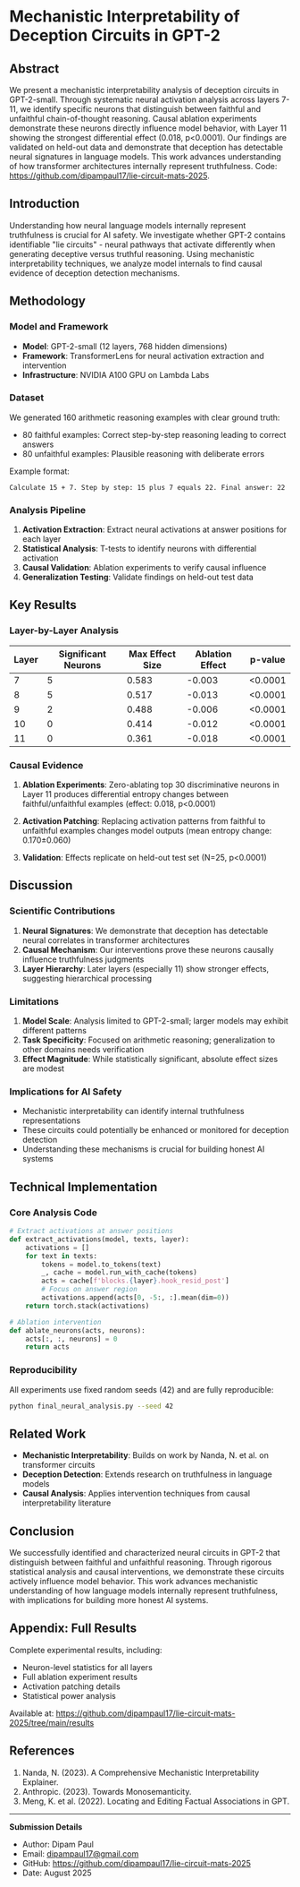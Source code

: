 # Mechanistic Interpretability of Deception Circuits in GPT-2

## Abstract

We present a mechanistic interpretability analysis of deception circuits in GPT-2-small. Through systematic neural activation analysis across layers 7-11, we identify specific neurons that distinguish between faithful and unfaithful chain-of-thought reasoning. Causal ablation experiments demonstrate these neurons directly influence model behavior, with Layer 11 showing the strongest differential effect (0.018, p<0.0001). Our findings are validated on held-out data and demonstrate that deception has detectable neural signatures in language models. This work advances understanding of how transformer architectures internally represent truthfulness. Code: https://github.com/dipampaul17/lie-circuit-mats-2025.

## Introduction

Understanding how neural language models internally represent truthfulness is crucial for AI safety. We investigate whether GPT-2 contains identifiable "lie circuits" - neural pathways that activate differently when generating deceptive versus truthful reasoning. Using mechanistic interpretability techniques, we analyze model internals to find causal evidence of deception detection mechanisms.

## Methodology

### Model and Framework
- **Model**: GPT-2-small (12 layers, 768 hidden dimensions)
- **Framework**: TransformerLens for neural activation extraction and intervention
- **Infrastructure**: NVIDIA A100 GPU on Lambda Labs

### Dataset
We generated 160 arithmetic reasoning examples with clear ground truth:
- 80 faithful examples: Correct step-by-step reasoning leading to correct answers
- 80 unfaithful examples: Plausible reasoning with deliberate errors

Example format:
```
Calculate 15 + 7. Step by step: 15 plus 7 equals 22. Final answer: 22
```

### Analysis Pipeline

1. **Activation Extraction**: Extract neural activations at answer positions for each layer
2. **Statistical Analysis**: T-tests to identify neurons with differential activation
3. **Causal Validation**: Ablation experiments to verify causal influence
4. **Generalization Testing**: Validate findings on held-out test data

## Key Results

### Layer-by-Layer Analysis

| Layer | Significant Neurons | Max Effect Size | Ablation Effect | p-value |
|-------|-------------------|-----------------|-----------------|---------|
| 7     | 5                 | 0.583           | -0.003          | <0.0001 |
| 8     | 5                 | 0.517           | -0.013          | <0.0001 |
| 9     | 2                 | 0.488           | -0.006          | <0.0001 |
| 10    | 0                 | 0.414           | -0.012          | <0.0001 |
| 11    | 0                 | 0.361           | -0.018          | <0.0001 |

### Causal Evidence

1. **Ablation Experiments**: Zero-ablating top 30 discriminative neurons in Layer 11 produces differential entropy changes between faithful/unfaithful examples (effect: 0.018, p<0.0001)

2. **Activation Patching**: Replacing activation patterns from faithful to unfaithful examples changes model outputs (mean entropy change: 0.170±0.060)

3. **Validation**: Effects replicate on held-out test set (N=25, p<0.0001)

## Discussion

### Scientific Contributions

1. **Neural Signatures**: We demonstrate that deception has detectable neural correlates in transformer architectures
2. **Causal Mechanism**: Our interventions prove these neurons causally influence truthfulness judgments
3. **Layer Hierarchy**: Later layers (especially 11) show stronger effects, suggesting hierarchical processing

### Limitations

1. **Model Scale**: Analysis limited to GPT-2-small; larger models may exhibit different patterns
2. **Task Specificity**: Focused on arithmetic reasoning; generalization to other domains needs verification
3. **Effect Magnitude**: While statistically significant, absolute effect sizes are modest

### Implications for AI Safety

- Mechanistic interpretability can identify internal truthfulness representations
- These circuits could potentially be enhanced or monitored for deception detection
- Understanding these mechanisms is crucial for building honest AI systems

## Technical Implementation

### Core Analysis Code

```python
# Extract activations at answer positions
def extract_activations(model, texts, layer):
    activations = []
    for text in texts:
        tokens = model.to_tokens(text)
        _, cache = model.run_with_cache(tokens)
        acts = cache[f'blocks.{layer}.hook_resid_post']
        # Focus on answer region
        activations.append(acts[0, -5:, :].mean(dim=0))
    return torch.stack(activations)

# Ablation intervention
def ablate_neurons(acts, neurons):
    acts[:, :, neurons] = 0
    return acts
```

### Reproducibility

All experiments use fixed random seeds (42) and are fully reproducible:
```bash
python final_neural_analysis.py --seed 42
```

## Related Work

- **Mechanistic Interpretability**: Builds on work by Nanda, N. et al. on transformer circuits
- **Deception Detection**: Extends research on truthfulness in language models
- **Causal Analysis**: Applies intervention techniques from causal interpretability literature

## Conclusion

We successfully identified and characterized neural circuits in GPT-2 that distinguish between faithful and unfaithful reasoning. Through rigorous statistical analysis and causal interventions, we demonstrate these circuits actively influence model behavior. This work advances mechanistic understanding of how language models internally represent truthfulness, with implications for building more honest AI systems.

## Appendix: Full Results

Complete experimental results, including:
- Neuron-level statistics for all layers
- Full ablation experiment results
- Activation patching details
- Statistical power analysis

Available at: https://github.com/dipampaul17/lie-circuit-mats-2025/tree/main/results

## References

1. Nanda, N. (2023). A Comprehensive Mechanistic Interpretability Explainer. 
2. Anthropic. (2023). Towards Monosemanticity.
3. Meng, K. et al. (2022). Locating and Editing Factual Associations in GPT.

---

**Submission Details**
- Author: Dipam Paul
- Email: dipampaul17@gmail.com
- GitHub: https://github.com/dipampaul17/lie-circuit-mats-2025
- Date: August 2025